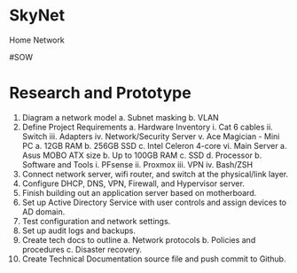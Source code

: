 # SkyNet
Home Network

#SOW

# Research and Prototype
1. Diagram a network model 
  a. Subnet masking
  b. VLAN
2. Define Project Requirements
  a. Hardware Inventory
    i. Cat 6 cables
    ii. Switch
    iii. Adapters 
    iv. Network/Security Server
    v. Ace Magician - Mini PC
      a. 12GB RAM
      b. 256GB SSD
      c. Intel Celeron 4-core
    vi. Main Server
      a. Asus MOBO ATX size
      b. Up to 100GB RAM
      c. SSD
      d. Processor 
  b. Software and Tools
    i. PFsense
    ii. Proxmox
    iii. VPN
    iv. Bash/ZSH
3. Connect network server, wifi router, and switch at the physical/link layer.
4. Configure DHCP, DNS, VPN, Firewall, and Hypervisor server.
5. Finish building out an application server based on motherboard. 
6. Set up Active Directory Service with user controls and assign devices to AD domain.
7. Test configuration and network settings.
8. Set up audit logs and backups.
9. Create tech docs to outline
  a. Network protocols
  b. Policies and procedures
  c. Disaster recovery.
11. Create Technical Documentation source file and push commit to Github.

 
   
